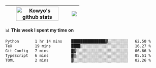 | <a href="https://github.com/anuraghazra/github-readme-stats"><img width="85%" src="https://github-readme-stats.vercel.app/api?username=kowyo&show_icons=true&hide_border=true&theme=transparent" alt="Kowyo's github stats" /></a> | <a href="https://github.com/anuraghazra/github-readme-stats"><img align="center" src="https://github-readme-stats.vercel.app/api/top-langs/?username=kowyo&exclude_repo=Engineering-Competition-Robot,mobile-robot&hide=c,assembly,shaderlab,hlsl,mathematica,cmake&layout=compact&hide_border=true&theme=transparent" /></a> |
| ------------- | ------------- |

📊 **This week I spent my time on**
<!--START_SECTION:waka-->

```txt
Python       1 hr 14 mins    ███████████████▓░░░░░░░░░   62.50 %
TeX          19 mins         ████░░░░░░░░░░░░░░░░░░░░░   16.27 %
Git Config   7 mins          █▓░░░░░░░░░░░░░░░░░░░░░░░   06.66 %
TypeScript   6 mins          █▒░░░░░░░░░░░░░░░░░░░░░░░   05.51 %
TOML         2 mins          ▓░░░░░░░░░░░░░░░░░░░░░░░░   02.26 %
```

<!--END_SECTION:waka-->

